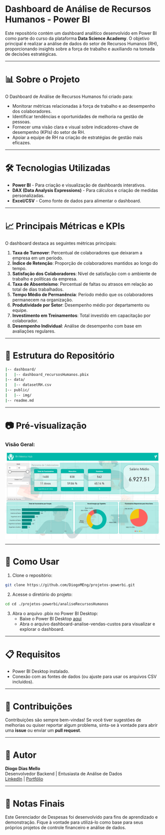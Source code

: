 # Dashboard de Análise de Recursos Humanos - Power BI

Este repositório contém um dashboard analítico desenvolvido em Power BI como parte do curso da plataforma **Data Science Academy**. O objetivo principal é realizar a análise de dados do setor de Recursos Humanos (RH), proporcionando insights sobre a força de trabalho e auxiliando na tomada de decisões estratégicas.

---

# 📊 Sobre o Projeto

O Dashboard de Análise de Recursos Humanos foi criado para:

- Monitorar métricas relacionadas à força de trabalho e ao desempenho dos colaboradores.
- Identificar tendências e oportunidades de melhoria na gestão de pessoas.
- Fornecer uma visão clara e visual sobre indicadores-chave de desempenho (KPIs) do setor de RH.
- Apoiar a equipe de RH na criação de estratégias de gestão mais eficazes.

---

# 🛠️ Tecnologias Utilizadas

- **Power BI** - Para criação e visualização de dashboards interativos.
- **DAX (Data Analysis Expressions)** - Para cálculos e criação de medidas personalizadas.
- **Excel/CSV** - Como fonte de dados para alimentar o dashboard.

---

# 📈 Principais Métricas e KPIs

O dashboard destaca as seguintes métricas principais:

1. **Taxa de Turnover**: Percentual de colaboradores que deixaram a empresa em um período.
2. **Índice de Retenção**: Proporção de colaboradores mantidos ao longo do tempo.
3. **Satisfação dos Colaboradores**: Nível de satisfação com o ambiente de trabalho e políticas da empresa.
4. **Taxa de Absenteísmo**: Percentual de faltas ou atrasos em relação ao total de dias trabalhados.
5. **Tempo Médio de Permanência**: Período médio que os colaboradores permanecem na organização.
6. **Produtividade por Setor**: Desempenho médio por departamento ou equipe.
7. **Investimento em Treinamentos**: Total investido em capacitação por colaborador.
8. **Desempenho Individual**: Análise de desempenho com base em avaliações regulares.

---

# 📂 Estrutura do Repositório

```bash
|-- dashboard/
|   |-- dashboard_recursosHumanos.pbix
|-- data/
|   |-- datasetRH.csv
|-- public/
|   |-- img/
|-- readme.md
```

---

# 📷 Pré-visualização

### Visão Geral:

![Visão Geral](public/img/visaoGeral.png)

---

# 🚀 Como Usar

1. Clone o repositório:

```bash
git clone https://github.com/DiogoMEng/projetos-powerbi.git
```

2. Acesse o diretório do projeto:

```bash
cd cd ./projetos-powerbi/analiseRecursosHumanos
```

3. Abra o arquivo .pbix no Power BI Desktop:
   - Baixe o Power BI Desktop <a href="https://www.microsoft.com/pt-br/download/details.aspx?id=58494">aqui</a>
   - Abra o arquivo dashboard-analise-vendas-custos para visualizar e explorar o dashboard.

---

# 📋 Requisitos

- Power BI Desktop instalado.
- Conexão com as fontes de dados (ou ajuste para usar os arquivos CSV incluídos).

---

# 🤝 Contribuições

Contribuições são sempre bem-vindas! Se você tiver sugestões de melhorias ou quiser reportar algum problema, sinta-se à vontade para abrir uma **issue** ou enviar um **pull request**.

---

# 👤 Autor

**Diogo Dias Mello**  
Desenvolvedor Backend | Entusiasta de Análise de Dados  
[LinkedIn](www.linkedin.com/in/diogo-meng) | [Portfólio](https://diogomello-dev.netlify.app)

---

# 📝 Notas Finais

Este Gerenciador de Despesas foi desenvolvido para fins de aprendizado e demonstração. Fique à vontade para utilizá-lo como base para seus próprios projetos de controle financeiro e análise de dados.
